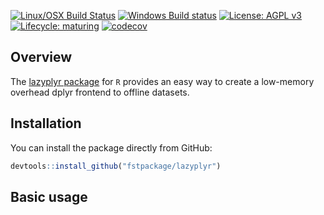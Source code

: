 
<!-- README.md is generated from README.Rmd. Please edit that file -->

<!-- <img src="logo.png" align="right" /> -->

[![Linux/OSX Build
Status](https://travis-ci.org/fstpackage/lazyplyr.svg?branch=develop)](https://travis-ci.org/fstpackage/lazyplyr)
[![Windows Build
status](https://ci.appveyor.com/api/projects/status/bfm7amtkyjvc2rk9?svg=true)](https://ci.appveyor.com/project/fstpackage/lazyplyr)
[![License: AGPL
v3](https://img.shields.io/badge/License-AGPL%20v3-blue.svg)](https://www.gnu.org/licenses/agpl-3.0)
[![Lifecycle:
maturing](https://img.shields.io/badge/lifecycle-maturing-blue.svg)](https://www.tidyverse.org/lifecycle/#maturing)
[![codecov](https://codecov.io/gh/fstpackage/lazyplyr/branch/develop/graph/badge.svg)](https://codecov.io/gh/fstpackage/lazyplyr)

## Overview

The [lazyplyr package](https://github.com/fstpackage/lazyplyr) for `R`
provides an easy way to create a low-memory overhead dplyr frontend to
offline datasets.

## Installation

You can install the package directly from GitHub:

``` r
devtools::install_github("fstpackage/lazyplyr")
```

## Basic usage
